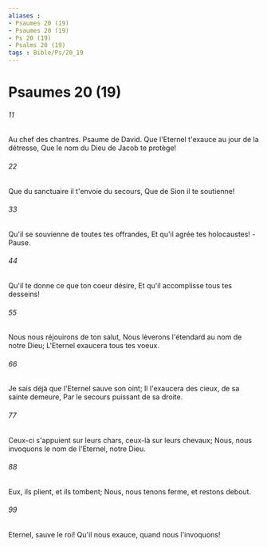 ```yaml
---
aliases : 
- Psaumes 20 (19)
- Psaumes 20 (19)
- Ps 20 (19)
- Psalms 20 (19)
tags : Bible/Ps/20_19
---
```


# Psaumes 20 (19)

###### 11
Au chef des chantres. Psaume de David. Que l'Eternel t'exauce au jour de la détresse, Que le nom du Dieu de Jacob te protège!
###### 22
Que du sanctuaire il t'envoie du secours, Que de Sion il te soutienne!
###### 33
Qu'il se souvienne de toutes tes offrandes, Et qu'il agrée tes holocaustes! -Pause.
###### 44
Qu'il te donne ce que ton coeur désire, Et qu'il accomplisse tous tes desseins!
###### 55
Nous nous réjouirons de ton salut, Nous lèverons l'étendard au nom de notre Dieu; L'Eternel exaucera tous tes voeux.
###### 66
Je sais déjà que l'Eternel sauve son oint; Il l'exaucera des cieux, de sa sainte demeure, Par le secours puissant de sa droite.
###### 77
Ceux-ci s'appuient sur leurs chars, ceux-là sur leurs chevaux; Nous, nous invoquons le nom de l'Eternel, notre Dieu.
###### 88
Eux, ils plient, et ils tombent; Nous, nous tenons ferme, et restons debout.
###### 99
Eternel, sauve le roi! Qu'il nous exauce, quand nous l'invoquons!

